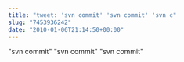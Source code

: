 ```yaml
---
title: "tweet: 'svn commit' 'svn commit' 'svn c"
slug: "7453936242"
date: "2010-01-06T21:14:50+00:00"
---
```

"svn commit" "svn commit" "svn commit"